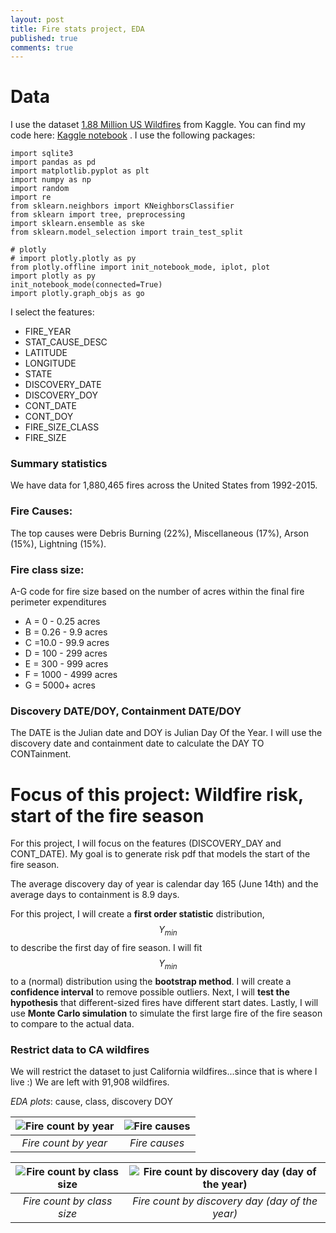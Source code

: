 ```yaml
---
layout: post
title: Fire stats project, EDA
published: true
comments: true
---
```


# Data

I use  the dataset [1.88 Million US Wildfires](https://www.kaggle.com/datasets/rtatman/188-million-us-wildfires) from Kaggle. You can find my code here: [Kaggle notebook](https://www.kaggle.com/code/emilykchang/stats-project-wildfire-risk) . I use the following packages:

```{python}
import sqlite3
import pandas as pd
import matplotlib.pyplot as plt
import numpy as np
import random
import re
from sklearn.neighbors import KNeighborsClassifier
from sklearn import tree, preprocessing
import sklearn.ensemble as ske
from sklearn.model_selection import train_test_split

# plotly
# import plotly.plotly as py
from plotly.offline import init_notebook_mode, iplot, plot
import plotly as py
init_notebook_mode(connected=True)
import plotly.graph_objs as go
```

I select the features:

- FIRE_YEAR
- STAT_CAUSE_DESC
- LATITUDE
- LONGITUDE
- STATE
- DISCOVERY_DATE
- DISCOVERY_DOY
- CONT_DATE
- CONT_DOY
- FIRE_SIZE_CLASS
- FIRE_SIZE 

### Summary statistics

We have data for 1,880,465 fires across the United States from 1992-2015.

### Fire Causes:

The top causes were Debris Burning (22%), Miscellaneous (17%), Arson (15%), Lightning (15%).

### Fire class size:

A-G code for fire size based on the number of acres within the final fire perimeter expenditures
- A = 0 - 0.25 acres
- B = 0.26 - 9.9 acres
- C =10.0 - 99.9 acres
- D = 100 - 299 acres
- E = 300 - 999 acres
- F = 1000 - 4999 acres
- G = 5000+ acres

### Discovery DATE/DOY, Containment DATE/DOY

The DATE is the Julian date and DOY is Julian Day Of the Year. I will use the discovery date and containment date to calculate the DAY TO CONTainment.

# Focus of this project: Wildfire risk, start of the fire season

For this project, I will focus on the features (DISCOVERY_DAY and CONT_DATE). My goal is to generate risk pdf that models the start of the fire season.

The average discovery day of year is calendar day 165 (June 14th) and the average days to containment is 8.9 days.

For this project, I will create a **first order statistic** distribution, $$Y_{min}$$ to describe the first day of fire season. I will fit $$Y_{min}$$ to a (normal) distribution using the **bootstrap method**. I will create a **confidence interval** to remove possible outliers. Next, I will **test the hypothesis** that different-sized fires have different start dates. Lastly, I will use **Monte Carlo simulation** to simulate the first large fire of the fire season to compare to the actual data.

### Restrict data to CA wildfires
We will restrict the dataset to just California wildfires...since that is where I live :) We are left with 91,908 wildfires.

*EDA plots*: cause, class, discovery DOY

| ![Fire count by year](https://github.com/mlekimchi/mlekimchi.github.io/blob/master/img/fire/__results___15_1.png) | ![Fire causes](https://github.com/mlekimchi/mlekimchi.github.io/blob/master/img/fire/__results___15_3.png?raw=true) |
|:--:| :--:| 
| *Fire count by year* |  *Fire causes* |


| ![Fire count by class size](https://github.com/mlekimchi/mlekimchi.github.io/blob/master/img/fire/__results___15_7.png?raw=true) | ![Fire count by discovery day (day of the year)](https://github.com/mlekimchi/mlekimchi.github.io/blob/master/img/fire/__results___16_7.png?raw=true) |
|:--:| :--:| 
| *Fire count by class size* | *Fire count by discovery day (day of the year)* |

